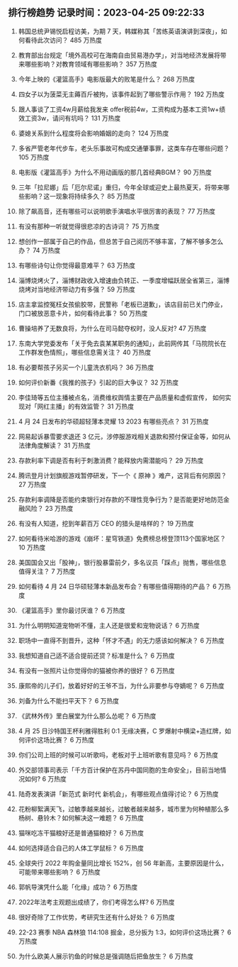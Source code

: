 
## 排行榜趋势 记录时间：2023-04-25 09:22:33
  
  1. 韩国总统尹锡悦启程访美，为期 7 天，韩媒称其「苦练英语演讲到深夜」，如何看待此次访问？ 485 万热度
    
  2. 教育部出台规定「境外高校可在海南自由贸易港办学」，对当地经济发展将带来哪些影响？对教育领域有哪些影响？ 357 万热度
    
  3. 今年上映的《灌篮高手》电影版最大的败笔是什么？ 268 万热度
    
  4. 四女子以为菠菜无主薅百斤被拘，该事件起到了哪些警示作用？ 192 万热度
    
  5. 跟人事谈了工资4w月薪给我发来 offer税前4w，工资构成为基本工资1w+绩效工资3w，请问有坑吗？ 131 万热度
    
  6. 婆媳关系到什么程度将会影响婚姻的走向？ 124 万热度
    
  7. 多省严管老年代步车，老头乐事故可构成交通肇事罪，这类车存在哪些问题？ 105 万热度
    
  8. 电影版《灌篮高手》为什么不用动画版的那几首经典BGM？ 90 万热度
    
  9. 三年「拉尼娜」后「厄尔尼诺」重归，今年全球或迎史上最热夏天，将带来哪些影响？这一现象将持续多久？ 85 万热度
    
  10. 除了飙高音，还有哪些可以说明歌手演唱水平很厉害的表现？ 77 万热度
    
  11. 有没有那种一听就觉得很悲凉的古诗词？ 75 万热度
    
  12. 想创作一部属于自己的作品，但总苦于自己阅历不够丰富，了解不够多怎么办？ 74 万热度
    
  13. 有哪些诗句让你觉得最意难平？ 63 万热度
    
  14. 淄博烧烤火了，淄博财政收入增速由负转正、一季度增幅跃居全省第三，淄博烧烤对当地经济带动力有多强？ 59 万热度
    
  15. 店主拿监控冤枉女孩偷胶带，民警称「老板已道歉」，该店目前已关门停业，门口被放恶意卡片，如何看待此事？ 50 万热度
    
  16. 曹操培养了无数良将，为什么在司马懿夺权时，没人反对? 47 万热度
    
  17. 东南大学党委发布「关于免去袁某某职务的通知」，此前网传其「马院院长在工作群发色情照」，哪些信息需关注？ 40 万热度
    
  18. 有必要帮孩子另买一个儿童洗衣机吗？ 36 万热度
    
  19. 如何评价新番《我推的孩子》引起的巨大争议？ 32 万热度
    
  20. 李佳琦等五位主播被点名，消费维权舆情主要在产品质量和虚假宣传， 如何实现对「网红主播」的有效监管？ 31 万热度
    
  21. 4 月 24 日发布的华硕超轻薄本灵耀 13 2023 有哪些亮点？ 31 万热度
    
  22. 网易起诉暴雪要求退还 3 亿元，涉停服游戏相关退款和预付保证金等，如何从法律角度解读？ 31 万热度
    
  23. 存款利率下调是否有利于刺激消费？能释放内需潜能吗？ 29 万热度
    
  24. 腾讯登月计划旗舰游戏暂停研发，下一个《 原神 》难产，这背后有何原因？ 27 万热度
    
  25. 存款利率调降是否能约束银行对存款的不理性竞争行为？是否能更好地防范金融风险？ 23 万热度
    
  26. 有没有人知道，挖到年薪百万 CEO 的猎头是啥样的？ 19 万热度
    
  27. 如何看待米哈游的游戏《崩坏：星穹铁道》免费榜总榜登顶113个国家地区？ 10 万热度
    
  28. 美国国会又出「股神」，银行股暴雷前夕，多名议员「踩点」抛售，哪些信息值得关注？ 7 万热度
    
  29. 如何看待 4 月 24 日华硕轻薄本新品发布会？有哪些值得期待的产品？ 6 万热度
    
  30. 《灌篮高手》里你最讨厌谁？ 6 万热度
    
  31. 为什么明明知道宠物听不懂，主人还是很爱和宠物说话？ 6 万热度
    
  32. 职场中一直得不到晋升，这种「怀才不遇」的无力感该如何解决？ 6 万热度
    
  33. 我想知道自己适不适合提前还贷？标准是什么？ 6 万热度
    
  34. 有没有一张照片让你觉得你的猫被你养的很好？ 6 万热度
    
  35. 康熙帝的儿子们，放着好好的王爷不当，为什么非要参与夺嫡呢？ 6 万热度
    
  36. 刘备为什么不能扫平天下？ 6 万热度
    
  37. 《武林外传》里白展堂为什么那么怂呢？ 6 万热度
    
  38. 4 月 25 日沙特国王杯利雅得胜利 0:1 无缘决赛，C 罗爆射中横梁+造红牌，如何评价这场比赛？ 6 万热度
    
  39. 你们公司上班的时候可以听歌吗，老板对于上班听歌有意见吗？ 6 万热度
    
  40. 外交部领事司表示「千方百计保护在苏丹中国同胞的生命安全」，目前当地情况如何? 6 万热度
    
  41. 陆奇发表演讲「新范式 新时代 新机会」，有哪些观点值得讨论？ 6 万热度
    
  42. 花粉柳絮满天飞，过敏季越来越长，过敏者越来越多，城市里为何种植那么多杨树、悬铃木？如何解决这一难题？ 6 万热度
    
  43. 猫咪吃冻干猫粮好还是普通猫粮好？ 6 万热度
    
  44. 如何选择适合自己的人体工学鼠标？ 6 万热度
    
  45. 全球央行 2022 年购金量同比增长 152%，创 56 年新高，主要原因是什么，可能带来哪些影响？ 6 万热度
    
  46. 郭帆导演凭什么能「化缘」成功？ 6 万热度
    
  47. 2022年法考主观题出成绩了，你们考得怎么样? 6 万热度
    
  48. 很好奇除了工作优势，考研究生还有什么好处？ 6 万热度
    
  49. 22-23 赛季 NBA 森林狼 114:108 掘金，总分扳为 1:3，如何评价这场比赛？ 6 万热度
    
  50. 为什么欧美人展示钓鱼的时候总是强调随后把鱼放生？ 6 万热度
    